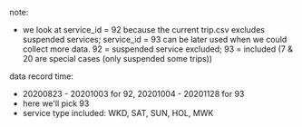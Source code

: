note:
- we look at service_id = 92 because the current trip.csv excludes suspended
services; service_id = 93 can be later used when we could collect more data.
92 = suspended service excluded; 93 = included
(7 & 20 are special cases (only suspended some trips))

data record time:
- 20200823 - 20201003 for 92, 20201004 - 20201128 for 93
- here we'll pick 93
- service type included: WKD, SAT, SUN, HOL, MWK